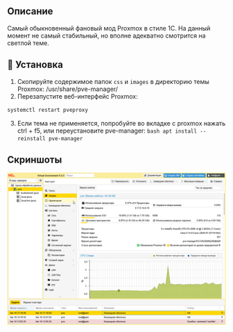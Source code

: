 ## Описание
Самый обыкновенный фановый мод Proxmox в стиле 1С. На данный момент не самый стабильный, но вполне адекватно смотрится на светлой теме.

## 🚀 Установка
1. Скопируйте содержимое папок `css` и `images` в директорию темы Proxmox: /usr/share/pve-manager/
2. Перезапустите веб-интерфейс Proxmox:
```bash
systemctl restart pveproxy
```
3. Если тема не применяется, попробуйте во вкладке с proxmox нажать ctrl + f5, или переустановите pve-manager: ```bash apt install --reinstall pve-manager```

## Скриншоты
![1С жесть](screen/screenshot.png)
